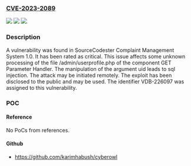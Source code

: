 ### [CVE-2023-2089](https://cve.mitre.org/cgi-bin/cvename.cgi?name=CVE-2023-2089)
![](https://img.shields.io/static/v1?label=Product&message=Complaint%20Management%20System&color=blue)
![](https://img.shields.io/static/v1?label=Version&message=%3D%201.0%20&color=brighgreen)
![](https://img.shields.io/static/v1?label=Vulnerability&message=CWE-89%20SQL%20Injection&color=brighgreen)

### Description

A vulnerability was found in SourceCodester Complaint Management System 1.0. It has been rated as critical. This issue affects some unknown processing of the file /admin/userprofile.php of the component GET Parameter Handler. The manipulation of the argument uid leads to sql injection. The attack may be initiated remotely. The exploit has been disclosed to the public and may be used. The identifier VDB-226097 was assigned to this vulnerability.

### POC

#### Reference
No PoCs from references.

#### Github
- https://github.com/karimhabush/cyberowl

